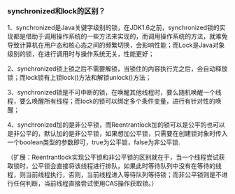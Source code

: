 ### synchronized和lock的区别？

1、synchronized是Java关键字级别的锁，在JDK1.6之前，synchronized锁的实现都是借助于调用操作系统的一些方法来实现的，而调用操作系统的方法，就难免导致计算机在用户态和核心态之间的频繁切换，会影响性能；而Lock是Java对象级别的锁，在进行调用时与操作系统无关，性能更好；

2、synchronized锁上锁之后不需要解锁，当锁住的内容执行完之后，会自动释放锁；而lock锁有上锁lock()方法和解锁unlock()方法；

3、synchronized锁是不可中断的锁，在唤醒其他线程时，要么随机唤醒一个线程，要么唤醒所有线程；而lock的锁可以绑定多个条件变量，进行有针对性的唤醒；

4、synchronized加的是非公平锁，而Reentrantlock加的锁可以是公平的也可以是非公平的，默认加的是非公平锁，如果想加公平锁，只需要在创建锁对象时传入一个boolean类型的参数即可，true为公平锁，false为非公平锁.

（扩展：Reentrantlock实现公平锁和非公平锁的区别就在于，当一个线程尝试获取锁时，公平锁会直接将该线程进行排队，如果此时等待队列中没有在等待的线程，则当前线程执行，否则，当前线程进入等待队列等待锁；而非公平锁则是不进行任何判断，当前线程直接尝试使用CAS操作获取锁。）
